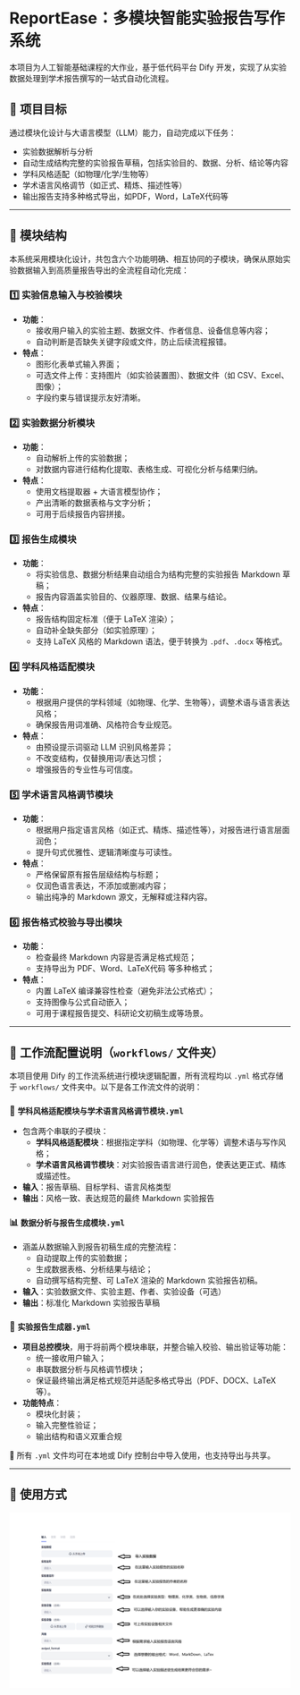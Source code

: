# ReportEase：多模块智能实验报告写作系统

本项目为人工智能基础课程的大作业，基于低代码平台 Dify 开发，实现了从实验数据处理到学术报告撰写的一站式自动化流程。

## 🎯 项目目标

通过模块化设计与大语言模型（LLM）能力，自动完成以下任务：

- 实验数据解析与分析
- 自动生成结构完整的实验报告草稿，包括实验目的、数据、分析、结论等内容
- 学科风格适配（如物理/化学/生物等）
- 学术语言风格调节（如正式、精炼、描述性等）
- 输出报告支持多种格式导出，如PDF，Word，LaTeX代码等

---

## 🧩 模块结构

本系统采用模块化设计，共包含六个功能明确、相互协同的子模块，确保从原始实验数据输入到高质量报告导出的全流程自动化完成：


### 1️⃣ 实验信息输入与校验模块

- **功能**：
  - 接收用户输入的实验主题、数据文件、作者信息、设备信息等内容；
  - 自动判断是否缺失关键字段或文件，防止后续流程报错。
- **特点**：
  - 图形化表单式输入界面；
  - 可选文件上传：支持图片（如实验装置图）、数据文件（如 CSV、Excel、图像）；
  - 字段约束与错误提示友好清晰。


### 2️⃣ 实验数据分析模块

- **功能**：
  - 自动解析上传的实验数据；
  - 对数据内容进行结构化提取、表格生成、可视化分析与结果归纳。
- **特点**：
  - 使用文档提取器 + 大语言模型协作；
  - 产出清晰的数据表格与文字分析；
  - 可用于后续报告内容拼接。


### 3️⃣ 报告生成模块

- **功能**：
  - 将实验信息、数据分析结果自动组合为结构完整的实验报告 Markdown 草稿；
  - 报告内容涵盖实验目的、仪器原理、数据、结果与结论。
- **特点**：
  - 报告结构固定标准（便于 LaTeX 渲染）；
  - 自动补全缺失部分（如实验原理）；
  - 支持 LaTeX 风格的 Markdown 语法，便于转换为 `.pdf`、`.docx` 等格式。


### 4️⃣ 学科风格适配模块

- **功能**：
  - 根据用户提供的学科领域（如物理、化学、生物等），调整术语与语言表达风格；
  - 确保报告用词准确、风格符合专业规范。
- **特点**：
  - 由预设提示词驱动 LLM 识别风格差异；
  - 不改变结构，仅替换用词/表达习惯；
  - 增强报告的专业性与可信度。


### 5️⃣ 学术语言风格调节模块

- **功能**：
  - 根据用户指定语言风格（如正式、精炼、描述性等），对报告进行语言层面润色；
  - 提升句式优雅性、逻辑清晰度与可读性。
- **特点**：
  - 严格保留原有报告层级结构与标题；
  - 仅润色语言表达，不添加或删减内容；
  - 输出纯净的 Markdown 源文，无解释或注释内容。


### 6️⃣ 报告格式校验与导出模块

- **功能**：
  - 检查最终 Markdown 内容是否满足格式规范；
  - 支持导出为 PDF、Word、LaTeX代码 等多种格式；
- **特点**：
  - 内置 LaTeX 编译兼容性检查（避免非法公式格式）；
  - 支持图像与公式自动嵌入；
  - 可用于课程报告提交、科研论文初稿生成等场景。

---

## 📁 工作流配置说明（`workflows/` 文件夹）

本项目使用 Dify 的工作流系统进行模块逻辑配置，所有流程均以 `.yml` 格式存储于 `workflows/` 文件夹中。以下是各工作流文件的说明：

### 🧠 `学科风格适配模块与学术语言风格调节模块.yml`

- 包含两个串联的子模块：
  - **学科风格适配模块**：根据指定学科（如物理、化学等）调整术语与写作风格；
  - **学术语言风格调节模块**：对实验报告语言进行润色，使表达更正式、精炼或描述性。
- **输入**：报告草稿、目标学科、语言风格类型  
- **输出**：风格一致、表达规范的最终 Markdown 实验报告


### 📊 `数据分析与报告生成模块.yml`

- 涵盖从数据输入到报告初稿生成的完整流程：
  - 自动提取上传的实验数据；
  - 生成数据表格、分析结果与结论；
  - 自动撰写结构完整、可 LaTeX 渲染的 Markdown 实验报告初稿。
- **输入**：实验数据文件、实验主题、作者、实验设备（可选）  
- **输出**：标准化 Markdown 实验报告草稿


### 🧩 `实验报告生成器.yml`

- **项目总控模块**，用于将前两个模块串联，并整合输入校验、输出验证等功能：
  - 统一接收用户输入；
  - 串联数据分析与风格调节模块；
  - 保证最终输出满足格式规范并适配多格式导出（PDF、DOCX、LaTeX 等）。
- **功能特点**：
  - 模块化封装；
  - 输入完整性验证；
  - 输出结构和语义双重合规


📌 所有 `.yml` 文件均可在本地或 Dify 控制台中导入使用，也支持导出与共享。

---

## 🚀 使用方式

![使用方法](./images/usage.png)

